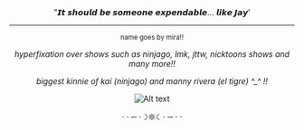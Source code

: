 
<div align="center">
"𝙄𝙩 𝙨𝙝𝙤𝙪𝙡𝙙 𝙗𝙚 𝙨𝙤𝙢𝙚𝙤𝙣𝙚 𝙚𝙭𝙥𝙚𝙣𝙙𝙖𝙗𝙡𝙚... 𝙡𝙞𝙠𝙚 𝙅𝙖𝙮'
</div>


---
 
<div align="center">

<sub>name goes by mira!!

*hyperfixation over shows such as ninjago, lmk, jttw, nicktoons shows and many more!!*


*biggest kinnie of kai (ninjago) and manny rivera (el tigre) ^_^ !!*

![Alt text](https://i.postimg.cc/Rh99wrmV/dc3297699ccc10bf8dc9f1384eba4f9b.jpg)

  
· · ─ ·☽𖤓☾· ─ · ·
</div>
